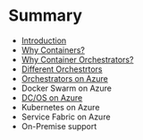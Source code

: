 # Summary

* [Introduction](README.md)
* [Why Containers?](chapter1.md)
* [Why Container Orchestrators?](why-do-we-need-container-orchestrators.md)
* [Different Orchestrtors](different-orchestrtors.md)
* [Orchestrators on Azure](orchestrators-on-azure.md)
* Docker Swarm on Azure
* [DC/OS on Azure](dcos-on-azure.md)
* Kubernetes on Azure
* Service Fabric on Azure
* On-Premise support

